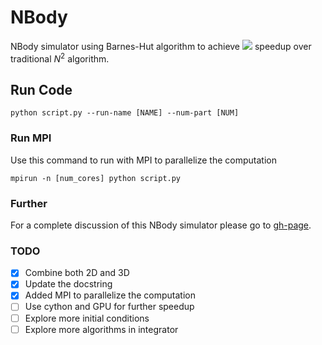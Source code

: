 # NBody

NBody simulator using Barnes-Hut algorithm to achieve <img src="https://render.githubusercontent.com/render/math?math=NlogN"> speedup
over traditional $`N^2`$ algorithm.

## Run Code

```
python script.py --run-name [NAME] --num-part [NUM]
```

### Run MPI

Use this command to run with MPI to parallelize the computation
```
mpirun -n [num_cores] python script.py
```

### Further
For a complete discussion of this NBody simulator please go to [gh-page](https://zxqlxy.github.io/NBody).

### TODO
- [x] Combine both 2D and 3D
- [x] Update the docstring
- [x] Added MPI to parallelize the computation
- [ ] Use cython and GPU for further speedup
- [ ] Explore more initial conditions
- [ ] Explore more algorithms in integrator
